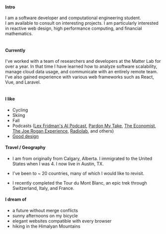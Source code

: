 
#### Intro
I am a software developer and computational engineering student.
<br>
I am available to consult on interesting projects. I am particularly interested in reactive web design, high performance computing, and financial mathematics.
<br><br>
#### Currently
I've worked with a team of researchers and developers at the Matter Lab for over a year. In that time I have learned how to analyze software scalability, manage cloud data usage, and communicate with an entirely remote team. I've also gained experience with various web frameworks such as React, Vue, and Laravel.
<br><br>

#### I like
- Cycling
- Skiing
- Fall
- Podcasts ([Lex Fridman's AI Podcast](https://lexfridman.com/ai/), [Pardon My Take](https://www.barstoolsports.com/shows/pardon-my-take), [The Economist](http://radio.economist.com/), [The Joe Rogan Experience](http://podcasts.joerogan.net/), [Radiolab](https://www.wnycstudios.org/shows/radiolab), and others)
- [Good design](/)

#### Travel / Geography

- I am from originally from Calgary, Alberta. I immigrated to the United States when I was 4. I now live in Austin, TX.

- I've been to ~ 20 countries, many of which I would like to revisit.

- I recently completed the Tour du Mont Blanc, an epic trek through Switzerland, Italy, and France.

#### I dream of

- a future without merge conflicts
- sunny afternoons on my bicycle
- elegant websites compatible with every browser
- hiking in the Himalyan Mountains
